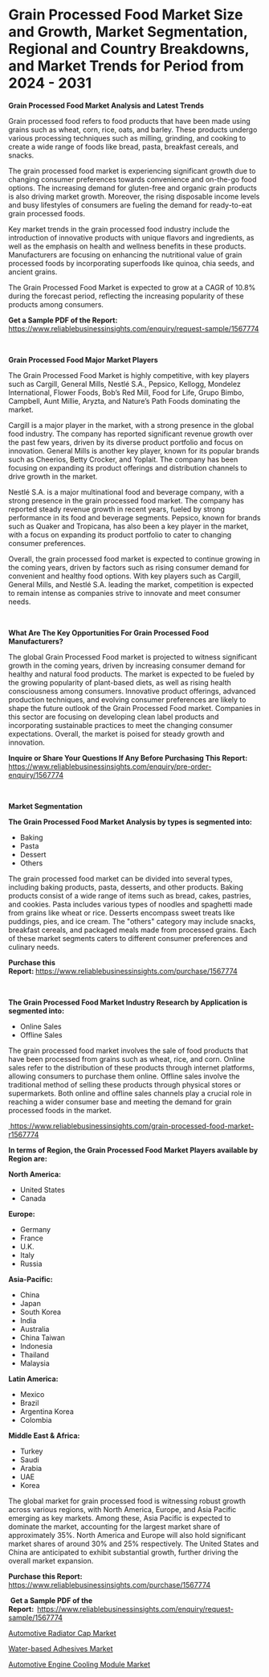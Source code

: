 <p><h1>Grain Processed Food Market Size and Growth, Market Segmentation, Regional and Country Breakdowns, and Market Trends for Period from 2024 -  2031</h1></p><p><strong>Grain Processed Food Market Analysis and Latest Trends</strong></p>
<p><p>Grain processed food refers to food products that have been made using grains such as wheat, corn, rice, oats, and barley. These products undergo various processing techniques such as milling, grinding, and cooking to create a wide range of foods like bread, pasta, breakfast cereals, and snacks.</p><p>The grain processed food market is experiencing significant growth due to changing consumer preferences towards convenience and on-the-go food options. The increasing demand for gluten-free and organic grain products is also driving market growth. Moreover, the rising disposable income levels and busy lifestyles of consumers are fueling the demand for ready-to-eat grain processed foods.</p><p>Key market trends in the grain processed food industry include the introduction of innovative products with unique flavors and ingredients, as well as the emphasis on health and wellness benefits in these products. Manufacturers are focusing on enhancing the nutritional value of grain processed foods by incorporating superfoods like quinoa, chia seeds, and ancient grains.</p><p>The Grain Processed Food Market is expected to grow at a CAGR of 10.8% during the forecast period, reflecting the increasing popularity of these products among consumers.</p></p>
<p><strong>Get a Sample PDF of the Report:&nbsp;</strong> <a href="https://www.reliablebusinessinsights.com/enquiry/request-sample/1567774">https://www.reliablebusinessinsights.com/enquiry/request-sample/1567774</a></p>
<p>&nbsp;</p>
<p><strong>Grain Processed Food Major Market Players</strong></p>
<p><p>The Grain Processed Food Market is highly competitive, with key players such as Cargill, General Mills, Nestlé S.A., Pepsico, Kellogg, Mondelez International, Flower Foods, Bob’s Red Mill, Food for Life, Grupo Bimbo, Campbell, Aunt Millie, Aryzta, and Nature’s Path Foods dominating the market.</p><p>Cargill is a major player in the market, with a strong presence in the global food industry. The company has reported significant revenue growth over the past few years, driven by its diverse product portfolio and focus on innovation. General Mills is another key player, known for its popular brands such as Cheerios, Betty Crocker, and Yoplait. The company has been focusing on expanding its product offerings and distribution channels to drive growth in the market.</p><p>Nestlé S.A. is a major multinational food and beverage company, with a strong presence in the grain processed food market. The company has reported steady revenue growth in recent years, fueled by strong performance in its food and beverage segments. Pepsico, known for brands such as Quaker and Tropicana, has also been a key player in the market, with a focus on expanding its product portfolio to cater to changing consumer preferences.</p><p>Overall, the grain processed food market is expected to continue growing in the coming years, driven by factors such as rising consumer demand for convenient and healthy food options. With key players such as Cargill, General Mills, and Nestlé S.A. leading the market, competition is expected to remain intense as companies strive to innovate and meet consumer needs.</p></p>
<p>&nbsp;</p>
<p><strong>What Are The Key Opportunities For Grain Processed Food Manufacturers?</strong></p>
<p><p>The global Grain Processed Food market is projected to witness significant growth in the coming years, driven by increasing consumer demand for healthy and natural food products. The market is expected to be fueled by the growing popularity of plant-based diets, as well as rising health consciousness among consumers. Innovative product offerings, advanced production techniques, and evolving consumer preferences are likely to shape the future outlook of the Grain Processed Food market. Companies in this sector are focusing on developing clean label products and incorporating sustainable practices to meet the changing consumer expectations. Overall, the market is poised for steady growth and innovation.</p></p>
<p><strong>Inquire or Share Your Questions If Any Before Purchasing This Report:</strong> <a href="https://www.reliablebusinessinsights.com/enquiry/pre-order-enquiry/1567774">https://www.reliablebusinessinsights.com/enquiry/pre-order-enquiry/1567774</a></p>
<p>&nbsp;</p>
<p><strong>Market Segmentation</strong></p>
<p><strong>The Grain Processed Food Market Analysis by types is segmented into:</strong></p>
<p><ul><li>Baking</li><li>Pasta</li><li>Dessert</li><li>Others</li></ul></p>
<p><p>The grain processed food market can be divided into several types, including baking products, pasta, desserts, and other products. Baking products consist of a wide range of items such as bread, cakes, pastries, and cookies. Pasta includes various types of noodles and spaghetti made from grains like wheat or rice. Desserts encompass sweet treats like puddings, pies, and ice cream. The "others" category may include snacks, breakfast cereals, and packaged meals made from processed grains. Each of these market segments caters to different consumer preferences and culinary needs.</p></p>
<p><strong>Purchase this Report:&nbsp;</strong><a href="https://www.reliablebusinessinsights.com/purchase/1567774">https://www.reliablebusinessinsights.com/purchase/1567774</a></p>
<p>&nbsp;</p>
<p><strong>The Grain Processed Food Market Industry Research by Application is segmented into:</strong></p>
<p><ul><li>Online Sales</li><li>Offline Sales</li></ul></p>
<p><p>The grain processed food market involves the sale of food products that have been processed from grains such as wheat, rice, and corn. Online sales refer to the distribution of these products through internet platforms, allowing consumers to purchase them online. Offline sales involve the traditional method of selling these products through physical stores or supermarkets. Both online and offline sales channels play a crucial role in reaching a wider consumer base and meeting the demand for grain processed foods in the market.</p></p>
<p><a href="https://www.reliablebusinessinsights.com/grain-processed-food-market-r1567774">&nbsp;https://www.reliablebusinessinsights.com/grain-processed-food-market-r1567774</a></p>
<p><strong>In terms of Region, the Grain Processed Food Market Players available by Region are:</strong></p>
<p>
    <p> <strong> North America: </strong>
        <ul>
            <li>United States</li>
            <li>Canada</li>
        </ul>
        </p> 
    <p> <strong> Europe: </strong>
        <ul>
            <li>Germany</li>
            <li>France</li>
            <li>U.K.</li>
            <li>Italy</li>
            <li>Russia</li>
        </ul>
        </p> 
    <p> <strong> Asia-Pacific: </strong>
        <ul>
            <li>China</li>
            <li>Japan</li>
            <li>South Korea</li>
            <li>India</li>
            <li>Australia</li>
            <li>China Taiwan</li>
            <li>Indonesia</li>
            <li>Thailand</li>
            <li>Malaysia</li>
        </ul>
        </p> 
    <p> <strong> Latin America: </strong>
        <ul>
            <li>Mexico</li>
            <li>Brazil</li>
            <li>Argentina Korea</li>
            <li>Colombia</li>
        </ul>
        </p> 
    <p> <strong> Middle East & Africa: </strong>
        <ul>
            <li>Turkey</li>
            <li>Saudi</li>
            <li>Arabia</li>
            <li>UAE</li>
            <li>Korea</li>
        </ul>
    </p>
    </p>
<p><p>The global market for grain processed food is witnessing robust growth across various regions, with North America, Europe, and Asia Pacific emerging as key markets. Among these, Asia Pacific is expected to dominate the market, accounting for the largest market share of approximately 35%. North America and Europe will also hold significant market shares of around 30% and 25% respectively. The United States and China are anticipated to exhibit substantial growth, further driving the overall market expansion.</p></p>
<p><strong>Purchase this Report: </strong><a href="https://www.reliablebusinessinsights.com/purchase/1567774">https://www.reliablebusinessinsights.com/purchase/1567774</a></p>
<p>&nbsp;<strong>Get a Sample PDF of the Report:&nbsp;&nbsp;</strong><a href="https://www.reliablebusinessinsights.com/enquiry/request-sample/1567774">https://www.reliablebusinessinsights.com/enquiry/request-sample/1567774</a></p>
<p><strong></strong></p>
<p><p><a href="https://www.linkedin.com/pulse/automotive-radiator-cap-market-size-trends-complete-industry-ummee">Automotive Radiator Cap Market</a></p><p><a href="https://www.linkedin.com/pulse/water-based-adhesives-market-furnishes-information-share-qskte">Water-based Adhesives Market</a></p><p><a href="https://www.linkedin.com/pulse/automotive-engine-cooling-module-market-key-successful-business-06ide">Automotive Engine Cooling Module Market</a></p></p>